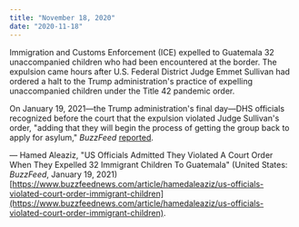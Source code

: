 ```yaml
---
title: "November 18, 2020"
date: "2020-11-18"
---
```


Immigration and Customs Enforcement (ICE) expelled to Guatemala 32 unaccompanied children who had been encountered at the border. The expulsion came hours after U.S. Federal District Judge Emmet Sullivan had ordered a halt to the Trump administration's practice of expelling unaccompanied children under the Title 42 pandemic order.

On January 19, 2021—the Trump administration's final day—DHS officials recognized before the court that the expulsion violated Judge Sullivan's order, "adding that they will begin the process of getting the group back to apply for asylum," _BuzzFeed_ [reported](https://www.buzzfeednews.com/article/hamedaleaziz/us-officials-violated-court-order-immigrant-children).

— Hamed Aleaziz, "US Officials Admitted They Violated A Court Order When They Expelled 32 Immigrant Children To Guatemala" (United States: _BuzzFeed_, January 19, 2021) [https://www.buzzfeednews.com/article/hamedaleaziz/us-officials-violated-court-order-immigrant-children](https://www.buzzfeednews.com/article/hamedaleaziz/us-officials-violated-court-order-immigrant-children).
